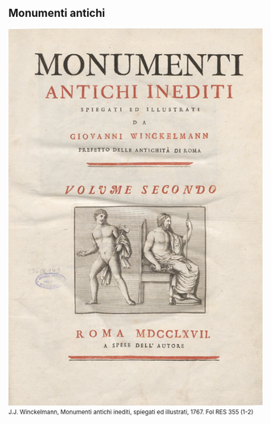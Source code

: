 ## Monumenti antichi

[![Foo](/img/doc18/doc18_1.png)](./document18.html)
<small style="text-align:center">J.J. Winckelmann, Monumenti antichi inediti, spiegati ed illustrati, 1767.	Fol RES 355 (1-2)</small>
